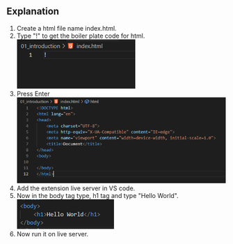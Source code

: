 ## Explanation

1. Create a html file name index.html.
2. Type "!" to get the boiler plate code for html.  
   ![plot](1.PNG)
4. Press Enter  
   ![plot](2_boilerplate.PNG)
5. Add the extension live server in VS code.
6. Now in the body tag type, h1 tag and type "Hello World".  
   ![plot](3.helloworld.PNG)
7. Now run it on live server.